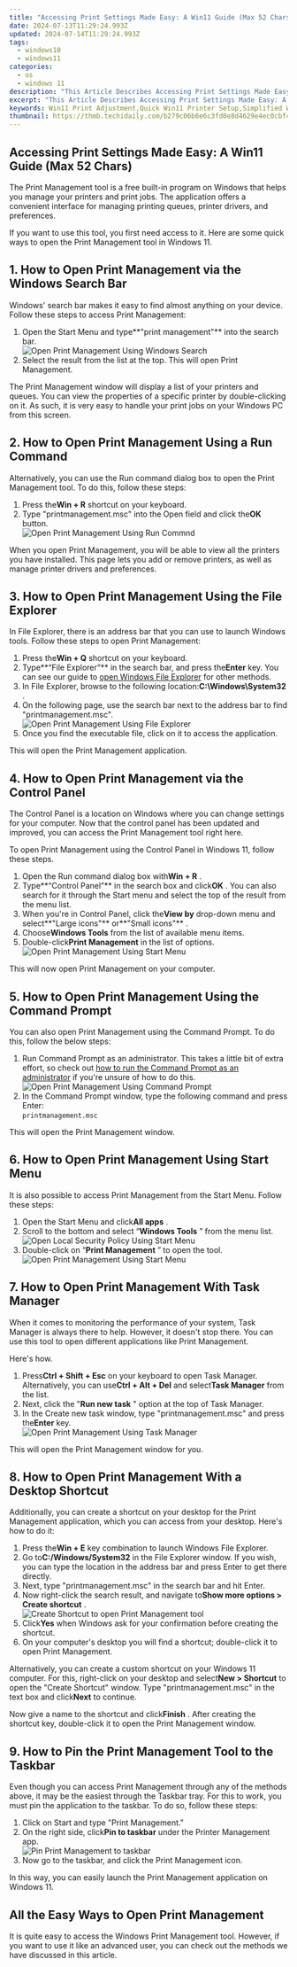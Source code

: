 ```yaml
---
title: "Accessing Print Settings Made Easy: A Win11 Guide (Max 52 Chars)"
date: 2024-07-13T11:29:24.993Z
updated: 2024-07-14T11:29:24.993Z
tags:
  - windows10
  - windows11
categories:
  - os
  - windows 11
description: "This Article Describes Accessing Print Settings Made Easy: A Win11 Guide (Max 52 Chars)"
excerpt: "This Article Describes Accessing Print Settings Made Easy: A Win11 Guide (Max 52 Chars)"
keywords: Win11 Print Adjustment,Quick Win11 Printer Setup,Simplified Win11 Printing,Easy Win11 Prints Guide,Accessible Windows Printing,Win11 Printer Settings Tips,Simple Win11 Printer Controls
thumbnail: https://thmb.techidaily.com/b279c06b6e6c3fd0e8d4629e4ec0cbf49c045cc7b02c032f41a1f426c3c24ec8.jpg
---
```


## Accessing Print Settings Made Easy: A Win11 Guide (Max 52 Chars)

 The Print Management tool is a free built-in program on Windows that helps you manage your printers and print jobs. The application offers a convenient interface for managing printing queues, printer drivers, and preferences.

 If you want to use this tool, you first need access to it. Here are some quick ways to open the Print Management tool in Windows 11.

## 1\. How to Open Print Management via the Windows Search Bar

 Windows' search bar makes it easy to find almost anything on your device. Follow these steps to access Print Management:

1. Open the Start Menu and type**"print management"** into the search bar.  
![Open Print Management Using Windows Search](https://static1.makeuseofimages.com/wordpress/wp-content/uploads/2022/11/Open-Print-Management-Using-Windows-Search.jpg)
2. Select the result from the list at the top. This will open Print Management.

 The Print Management window will display a list of your printers and queues. You can view the properties of a specific printer by double-clicking on it. As such, it is very easy to handle your print jobs on your Windows PC from this screen.

## 2\. How to Open Print Management Using a Run Command

 Alternatively, you can use the Run command dialog box to open the Print Management tool. To do this, follow these steps:

1. Press the**Win + R** shortcut on your keyboard.
2. Type "printmanagement.msc" into the Open field and click the**OK** button.  
![Open Print Management Using Run Commnd](https://static1.makeuseofimages.com/wordpress/wp-content/uploads/2022/11/Open-Print-Management-Using-Run-Commnd.jpg)

 When you open Print Management, you will be able to view all the printers you have installed. This page lets you add or remove printers, as well as manage printer drivers and preferences.

## 3\. How to Open Print Management Using the File Explorer

 In File Explorer, there is an address bar that you can use to launch Windows tools. Follow these steps to open Print Management:

1. Press the**Win + Q** shortcut on your keyboard.
2. Type**“File Explorer”** in the search bar, and press the**Enter** key. You can see our guide to [open Windows File Explorer](https://www.makeuseof.com/windows-open-file-explorer/) for other methods.
3. In File Explorer, browse to the following location:**C:\\Windows\\System32** .
4. On the following page, use the search bar next to the address bar to find "printmanagement.msc".  
![Open Print Management Using File Explorer](https://static1.makeuseofimages.com/wordpress/wp-content/uploads/2022/11/Open-Print-Management-Using-File-Explorer.jpg)
5. Once you find the executable file, click on it to access the application.

This will open the Print Management application.

## 4\. How to Open Print Management via the Control Panel

 The Control Panel is a location on Windows where you can change settings for your computer. Now that the control panel has been updated and improved, you can access the Print Management tool right here.

 To open Print Management using the Control Panel in Windows 11, follow these steps.

1. Open the Run command dialog box with**Win + R** .
2. Type**“Control Panel”** in the search box and click**OK** . You can also search for it through the Start menu and select the top of the result from the menu list.
3. When you're in Control Panel, click the**View by** drop-down menu and select**"Large icons"** or**"Small icons"** .
4. Choose**Windows Tools** from the list of available menu items.
5. Double-click**Print Management** in the list of options.  
![Open Print Management Using Start Menu](https://static1.makeuseofimages.com/wordpress/wp-content/uploads/2022/11/Open-Print-Management-Using-Start-Menu.jpg)

This will now open Print Management on your computer.

## 5\. How to Open Print Management Using the Command Prompt

 You can also open Print Management using the Command Prompt. To do this, follow the below steps:

1. Run Command Prompt as an administrator. This takes a little bit of extra effort, so check out [how to run the Command Prompt as an administrator](https://www.makeuseof.com/windows-run-command-prompt-admin/) if you're unsure of how to do this.  
![Open Print Management Using Command Prompt](https://static1.makeuseofimages.com/wordpress/wp-content/uploads/2022/11/Open-Print-Management-Using-Command-Prompt.jpg)
2. In the Command Prompt window, type the following command and press Enter:  
`printmanagement.msc`

This will open the Print Management window.

## 6\. How to Open Print Management Using Start Menu

 It is also possible to access Print Management from the Start Menu. Follow these steps:

1. Open the Start Menu and click**All apps** .
2. Scroll to the bottom and select “**Windows Tools** ” from the menu list.  
![Open Local Security Policy Using Start Menu](https://static1.makeuseofimages.com/wordpress/wp-content/uploads/2022/10/Open-Local-Security-Policy-Using-Start-Menu.jpg)
3. Double-click on “**Print Management** ” to open the tool.  
![Open Print Management Using Start Menu](https://static1.makeuseofimages.com/wordpress/wp-content/uploads/2022/11/Open-Print-Management-Using-Start-Menu.jpg)

## 7\. How to Open Print Management With Task Manager

 When it comes to monitoring the performance of your system, Task Manager is always there to help. However, it doesn't stop there. You can use this tool to open different applications like Print Management.

Here's how.

1. Press**Ctrl + Shift + Esc** on your keyboard to open Task Manager. Alternatively, you can use**Ctrl + Alt + Del** and select**Task Manager** from the list.
2. Next, click the "**Run new task** " option at the top of Task Manager.
3. In the Create new task window, type "printmanagement.msc" and press the**Enter** key.  
![Open Print Management Using Task Manager](https://static1.makeuseofimages.com/wordpress/wp-content/uploads/2022/11/Open-Print-Management-Using-Task-Manager.jpg)

This will open the Print Management window for you.

## 8\. How to Open Print Management With a Desktop Shortcut

 Additionally, you can create a shortcut on your desktop for the Print Management application, which you can access from your desktop. Here's how to do it:

1. Press the**Win + E** key combination to launch Windows File Explorer.
2. Go to**C:/Windows/System32** in the File Explorer window. If you wish, you can type the location in the address bar and press Enter to get there directly.
3. Next, type "printmanagement.msc" in the search bar and hit Enter.
4. Now right-click the search result, and navigate to**Show more options > Create shortcut** .  
![Create Shortcut to open Print Management tool](https://static1.makeuseofimages.com/wordpress/wp-content/uploads/2022/11/Create-Shortcut-to-open-Print-Management-tool.jpg)
5. Click**Yes** when Windows ask for your confirmation before creating the shortcut.
6. On your computer's desktop you will find a shortcut; double-click it to open Print Management.

 Alternatively, you can create a custom shortcut on your Windows 11 computer. For this, right-click on your desktop and select**New > Shortcut** to open the "Create Shortcut" window. Type "printmanagement.msc" in the text box and click**Next** to continue.

 Now give a name to the shortcut and click**Finish** . After creating the shortcut key, double-click it to open the Print Management window.

## 9\. How to Pin the Print Management Tool to the Taskbar

 Even though you can access Print Management through any of the methods above, it may be the easiest through the Taskbar tray. For this to work, you must pin the application to the taskbar. To do so, follow these steps:

1. Click on Start and type "Print Management."
2. On the right side, click**Pin to taskbar** under the Printer Management app.  
![Pin Print Management to taskbar](https://static1.makeuseofimages.com/wordpress/wp-content/uploads/2022/11/Pin-Print-Management-to-taskbar.jpg)
3. Now go to the taskbar, and click the Print Management icon.

 In this way, you can easily launch the Print Management application on Windows 11.

## All the Easy Ways to Open Print Management

 It is quite easy to access the Windows Print Management tool. However, if you want to use it like an advanced user, you can check out the methods we have discussed in this article.


<ins class="adsbygoogle"
     style="display:block"
     data-ad-format="autorelaxed"
     data-ad-client="ca-pub-7571918770474297"
     data-ad-slot="1223367746"></ins>



<ins class="adsbygoogle"
     style="display:block"
     data-ad-client="ca-pub-7571918770474297"
     data-ad-slot="8358498916"
     data-ad-format="auto"
     data-full-width-responsive="true"></ins>


